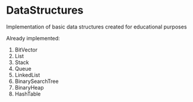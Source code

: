 # DataStructures

Implementation of basic data structures created for educational purposes

Already implemented:

1. BitVector
2. List
3. Stack
4. Queue
5. LinkedList
6. BinarySearchTree
7. BinaryHeap
8. HashTable